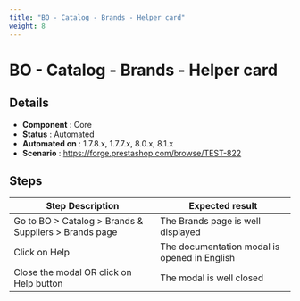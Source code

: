 ```yaml
---
title: "BO - Catalog - Brands - Helper card"
weight: 8
---
```


# BO - Catalog - Brands - Helper card
## Details
* **Component** : Core
* **Status** : Automated
* **Automated on** : 1.7.8.x, 1.7.7.x, 8.0.x, 8.1.x
* **Scenario** : https://forge.prestashop.com/browse/TEST-822

## Steps
| Step Description | Expected result |
| ----- | ----- |
| Go to BO > Catalog > Brands & Suppliers > Brands page | The Brands page is well displayed |
| Click on Help | The documentation modal is opened in English |
| Close the modal OR click on Help button | The modal is well closed |
